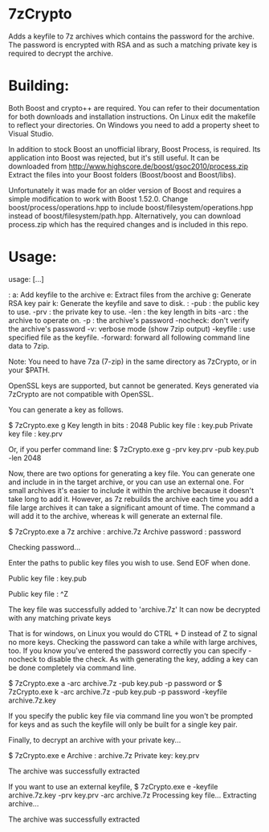 7zCrypto
========

Adds a keyfile to 7z archives which contains the password for the archive. The password is encrypted with RSA and as such a matching private key is required to decrypt the archive.

Building:
=========
Both Boost and crypto++ are required. You can refer to their documentation for both downloads and installation instructions. 
On Linux edit the makefile to reflect your directories. On Windows you need to add a property sheet to Visual Studio.

In addition to stock Boost an unofficial library, Boost Process, is required. Its application into Boost was rejected, but it's still useful.
It can be downloaded from http://www.highscore.de/boost/gsoc2010/process.zip
Extract the files into your Boost folders (Boost/boost and Boost/libs).

Unfortunately it was made for an older version of Boost and requires a simple modification to work with Boost 1.52.0.
Change boost/process/operations.hpp to include boost/filesystem/operations.hpp instead of boost/filesystem/path.hpp. 
Alternatively, you can download process.zip which has the required changes and is included in this repo.

Usage:
======

usage: <command> [<switches>...]

<commands>:
  a: Add keyfile to the archive
  e: Extract files from the archive
  g: Generate RSA key pair
  k: Generate the keyfile and save to disk.
<switches>:
  -pub <file>: the public key to use.
  -prv <file>: the private key to use.
  -len <positive integer>: the key length in bits
  -arc <file>: the archive to operate on.
  -p <password>: the archive's password
  -nocheck: don't verify the archive's password
  -v: verbose mode (show 7zip output)
  -keyfile <file>: use specified file as the keyfile.
  -forward: forward all following command line data to 7zip.
  
Note: You need to have 7za (7-zip) in the same directory as 7zCrypto, or in your $PATH.

OpenSSL keys are supported, but cannot be generated. Keys generated via 7zCrypto are not compatible with OpenSSL.

You can generate a key as follows. 

$ 7zCrypto.exe g
Key length in bits : 2048
Public key file : key.pub
Private key file : key.prv

Or, if you perfer command line: $ 7zCrypto.exe g -prv key.prv -pub key.pub -len 2048

Now, there are two options for generating a key file. You can generate one and include in in the target archive,
or you can use an external one. For small archives it's easier to include it within the archive because it doesn't
take long to add it. However, as 7z rebuilds the archive each time you add a file large archives it can take a
significant amount of time. The command a will add it to the archive, whereas k will generate an external file.

$ 7zCrypto.exe a
7z archive : archive.7z
Archive password : password

Checking password...

Enter the paths to public key files you wish to use. Send EOF when done.

Public key file : key.pub

Public key file : ^Z


The key file was successfully added to 'archive.7z'
It can now be decrypted with any matching private keys

That is for windows, on Linux you would do CTRL + D instead of Z to signal no more keys.
Checking the password can take a while with large archives, too. If you know you've entered the password correctly
you can specify -nocheck to disable the check. As with generating the key, adding a key can be done completely
via command line. 

$ 7zCrypto.exe a -arc archive.7z -pub key.pub -p password
or 
$ 7zCrypto.exe k -arc archive.7z -pub key.pub -p password -keyfile archive.7z.key

If you specify the public key file via command line you won't be prompted for keys and as such the keyfile will only
be built for a single key pair.

Finally, to decrypt an archive with your private key...

$ 7zCrypto.exe e
Archive : archive.7z
Private key: key.prv

The archive was successfully extracted

If you want to use an external keyfile,
$ 7zCrypto.exe e -keyfile archive.7z.key -prv key.prv -arc archive.7z
Processing key file...
Extracting archive...

The archive was successfully extracted
